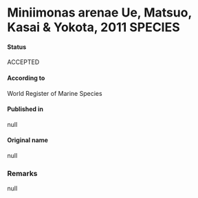 # Miniimonas arenae Ue, Matsuo, Kasai & Yokota, 2011 SPECIES

#### Status
ACCEPTED

#### According to
World Register of Marine Species

#### Published in
null

#### Original name
null

### Remarks
null